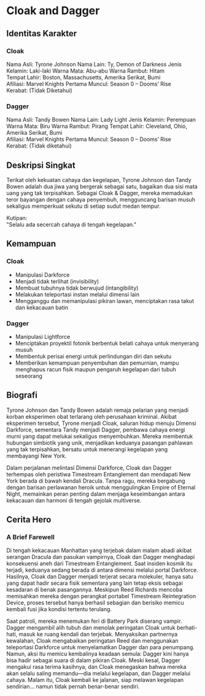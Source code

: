 # Cloak and Dagger

## Identitas Karakter

### Cloak
Nama Asli: Tyrone Johnson 
Nama Lain: Ty, Demon of Darkness 
Jenis Kelamin: Laki-laki 
Warna Mata: Abu-abu 
Warna Rambut: Hitam  
Tempat Lahir: Boston, Massachusetts, Amerika Serikat, Bumi  
Afiliasi: Marvel Knights
Pertama Muncul: Season 0 – Dooms’ Rise  
Kerabat: (Tidak Diketahui)

### Dagger
Nama Asli: Tandy Bowen
Nama Lain: Lady Light 
Jenis Kelamin: Perempuan 
Warna Mata: Biru
Warna Rambut: Pirang
Tempat Lahir: Cleveland, Ohio, Amerika Serikat, Bumi  
Afiliasi: Marvel Knights 
Pertama Muncul: Season 0 – Dooms’ Rise  
Kerabat: (Tidak diketahui)

## Deskripsi Singkat

Terikat oleh kekuatan cahaya dan kegelapan, Tyrone Johnson dan Tandy Bowen adalah dua jiwa yang bergerak sebagai satu, bagaikan dua sisi mata uang yang tak terpisahkan. Sebagai Cloak & Dagger, mereka memadukan teror bayangan dengan cahaya penyembuh, mengguncang barisan musuh sekaligus memperkuat sekutu di setiap sudut medan tempur.

Kutipan:  
"Selalu ada secercah cahaya di tengah kegelapan."

## Kemampuan

### Cloak
- Manipulasi Darkforce
- Menjadi tidak terlihat (invisibility)
- Membuat tubuhnya tidak berwujud (intangibility)
- Melakukan teleportasi instan melalui dimensi lain
- Mengganggu dan memanipulasi pikiran lawan, menciptakan rasa takut dan kekacauan batin

### Dagger
- Manipulasi Lightforce
- Menciptakan proyektil fotonik berbentuk belati cahaya untuk menyerang musuh
- Membentuk perisai energi untuk perlindungan diri dan sekutu
- Memberikan kemampuan penyembuhan dan pemurnian, mampu menghapus racun fisik maupun pengaruh kegelapan dari tubuh seseorang

## Biografi

Tyrone Johnson dan Tandy Bowen adalah remaja pelarian yang menjadi korban eksperimen obat terlarang oleh perusahaan kriminal. Akibat eksperimen tersebut, Tyrone menjadi Cloak, saluran hidup menuju Dimensi Darkforce, sementara Tandy menjadi Dagger, pembawa cahaya energi murni yang dapat melukai sekaligus menyembuhkan. Mereka membentuk hubungan simbiotik yang unik, menjadikan keduanya pasangan pahlawan yang tak terpisahkan, bersatu untuk menerangi kegelapan yang membayangi New York.

Dalam perjalanan melintasi Dimensi Darkforce, Cloak dan Dagger terhempas oleh peristiwa Timestream Entanglement dan mendapati New York berada di bawah kendali Dracula. Tanpa ragu, mereka bergabung dengan barisan perlawanan heroik untuk menggulingkan Empire of Eternal Night, memainkan peran penting dalam menjaga keseimbangan antara kekacauan dan harmoni di tengah gejolak multiverse.

## Cerita Hero

### A Brief Farewell
Di tengah kekacauan Manhattan yang terjebak dalam malam abadi akibat serangan Dracula dan pasukan vampirnya, Cloak dan Dagger menghadapi konsekuensi aneh dari Timestream Entanglement. Saat insiden kosmik itu terjadi, keduanya sedang berada di antara dimensi melalui portal Darkforce. Hasilnya, Cloak dan Dagger menjadi terjerat secara molekuler, hanya satu yang dapat hadir secara fisik sementara yang lain tetap eksis sebagai kesadaran di benak pasangannya. Meskipun Reed Richards mencoba memisahkan mereka dengan perangkat portabel Timestream Reintegration Device, proses tersebut hanya berhasil sebagian dan berisiko memicu kembali fusi jika kondisi tertentu terulang.

Saat patroli, mereka menemukan feri di Battery Park diserang vampir. Dagger mengambil alih tubuh dan menolak peringatan Cloak untuk berhati-hati, masuk ke ruang kendali dan terjebak. Menyaksikan partnernya kewalahan, Cloak mengabaikan peringatan Reed dan menggunakan teleportasi Darkforce untuk menyelamatkan Dagger dan para penumpang. Namun, aksi itu memicu kembalinya keadaan semula: Dagger kini hanya bisa hadir sebagai suara di dalam pikiran Cloak. Meski kesal, Dagger mengakui rasa terima kasihnya, dan Cloak menegaskan bahwa mereka akan selalu saling memandu—dia melalui kegelapan, dan Dagger melalui cahaya. Malam itu, Cloak kembali ke jalanan, siap melawan kegelapan sendirian… namun tidak pernah benar-benar sendiri.